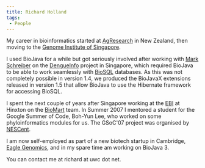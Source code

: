 ```yaml
---
title: Richard Holland
tags:
 - People
---
```


My career in bioinformatics started at
[AgResearch](http://www.agresearch.co.nz/) in New Zealand, then moving
to the [Genome Institute of Singapore](http://www.gis.a-star.edu.sg/).

I used BioJava for a while but got seriously involved after working with
[Mark Schreiber](User:Mark "wikilink") on the
[DengueInfo](http://www.dengueinfo.org/) project in Singapore, which
required BioJava to be able to work seamlessly with
[BioSQL](http://biosql.org/) databases. As this was not completely
possible in version 1.4, we produced the BioJavaX extensions released in
version 1.5 that allow BioJava to use the Hibernate framework for
accessing BioSQL.

I spent the next couple of years after Singapore working at the
[EBI](http://www.ebi.ac.uk/) at Hinxton on the
[BioMart](http://www.biomart.org) team. In Summer 2007 I mentored a
student for the Google Summer of Code, Boh-Yun Lee, who worked on some
phyloinformatics modules for us. The GSoC'07 project was organised by
[NESCent](http://www.nescent.org/).

I am now self-employed as part of a new biotech startup in Cambridge,
[Eagle Genomics](http://www.eaglegenomics.com/), and in my spare time am
working on BioJava 3.

You can contact me at richard at uwc dot net.
